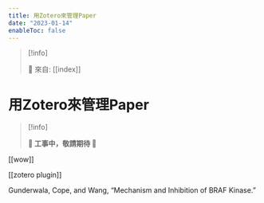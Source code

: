 ```yaml
---
title: 用Zotero來管理Paper
date: "2023-01-14"
enableToc: false
---
```


> [!info]
>
> 🌱 來自: [[index]]

# 用Zotero來管理Paper

> [!info]
>
> **👷 工事中，敬請期待 🚧**


[[wow]]

[[zotero plugin]]

Gunderwala, Cope, and Wang, “Mechanism and Inhibition of BRAF Kinase.”

